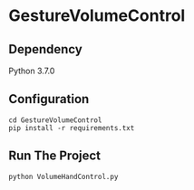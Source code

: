 # GestureVolumeControl

## Dependency
Python 3.7.0

## Configuration
```shell
cd GestureVolumeControl
pip install -r requirements.txt
```

## Run The Project
```shell
python VolumeHandControl.py
```
